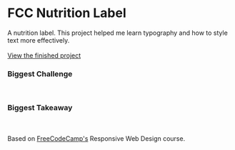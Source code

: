 <h1>FCC Nutrition Label</h1>
A nutrition label. This project helped me learn typography and how to style text more effectively.
<br>
<br>
<a href="https://zacharyjpeter.github.io/FCC-NutritionLabel">View the finished project</a>
<br>
<h3>Biggest Challenge</h3>
<br>
<h3>Biggest Takeaway</h3>
<br>
<br>
Based on <a href="https://www.freecodecamp.org">FreeCodeCamp's</a> Responsive Web Design course.